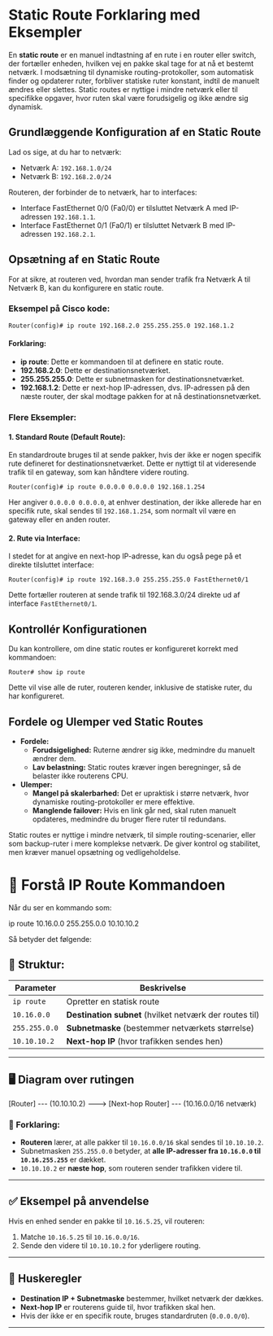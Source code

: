 <h1>Static Route Forklaring med Eksempler</h1>
  <p>En <strong>static route</strong> er en manuel indtastning af en rute i en router eller switch, der fortæller enheden, hvilken vej en pakke skal tage for at nå et bestemt netværk. I modsætning til dynamiske routing-protokoller, som automatisk finder og opdaterer ruter, forbliver statiske ruter konstant, indtil de manuelt ændres eller slettes. Static routes er nyttige i mindre netværk eller til specifikke opgaver, hvor ruten skal være forudsigelig og ikke ændre sig dynamisk.</p>
    
  <h2>Grundlæggende Konfiguration af en Static Route</h2>
    <p>Lad os sige, at du har to netværk:</p>
    <ul>
        <li>Netværk A: <code>192.168.1.0/24</code></li>
        <li>Netværk B: <code>192.168.2.0/24</code></li>
    </ul>
    <p>Routeren, der forbinder de to netværk, har to interfaces:</p>
    <ul>
        <li>Interface FastEthernet 0/0 (Fa0/0) er tilsluttet Netværk A med IP-adressen <code>192.168.1.1</code>.</li>
        <li>Interface FastEthernet 0/1 (Fa0/1) er tilsluttet Netværk B med IP-adressen <code>192.168.2.1</code>.</li>
    </ul>

  <h2>Opsætning af en Static Route</h2>
    <p>For at sikre, at routeren ved, hvordan man sender trafik fra Netværk A til Netværk B, kan du konfigurere en static route.</p>

  <h3>Eksempel på Cisco kode:</h3>
    <pre><code>Router(config)# ip route 192.168.2.0 255.255.255.0 192.168.1.2</code></pre>
    
   <h4>Forklaring:</h4>
    <ul>
        <li><strong>ip route</strong>: Dette er kommandoen til at definere en static route.</li>
        <li><strong>192.168.2.0</strong>: Dette er destinationsnetværket.</li>
        <li><strong>255.255.255.0</strong>: Dette er subnetmasken for destinationsnetværket.</li>
        <li><strong>192.168.1.2</strong>: Dette er next-hop IP-adressen, dvs. IP-adressen på den næste router, der skal modtage pakken for at nå destinationsnetværket.</li>
    </ul>

   <h3>Flere Eksempler:</h3>
    <h4>1. Standard Route (Default Route):</h4>
    <p>En standardroute bruges til at sende pakker, hvis der ikke er nogen specifik rute defineret for destinationsnetværket. Dette er nyttigt til at videresende trafik til en gateway, som kan håndtere videre routing.</p>
    <pre><code>Router(config)# ip route 0.0.0.0 0.0.0.0 192.168.1.254</code></pre>
    <p>Her angiver <code>0.0.0.0 0.0.0.0</code>, at enhver destination, der ikke allerede har en specifik rute, skal sendes til <code>192.168.1.254</code>, som normalt vil være en gateway eller en anden router.</p>

  <h4>2. Rute via Interface:</h4>
    <p>I stedet for at angive en next-hop IP-adresse, kan du også pege på et direkte tilsluttet interface:</p>
    <pre><code>Router(config)# ip route 192.168.3.0 255.255.255.0 FastEthernet0/1</code></pre>
    <p>Dette fortæller routeren at sende trafik til 192.168.3.0/24 direkte ud af interface <code>FastEthernet0/1</code>.</p>

   <h2>Kontrollér Konfigurationen</h2>
    <p>Du kan kontrollere, om dine static routes er konfigureret korrekt med kommandoen:</p>
    <pre><code>Router# show ip route</code></pre>
    <p>Dette vil vise alle de ruter, routeren kender, inklusive de statiske ruter, du har konfigureret.</p>

   <h2>Fordele og Ulemper ved Static Routes</h2>
    <ul>
        <li><strong>Fordele:</strong>
            <ul>
                <li><strong>Forudsigelighed:</strong> Ruterne ændrer sig ikke, medmindre du manuelt ændrer dem.</li>
                <li><strong>Lav belastning:</strong> Static routes kræver ingen beregninger, så de belaster ikke routerens CPU.</li>
            </ul>
        </li>
        <li><strong>Ulemper:</strong>
            <ul>
                <li><strong>Mangel på skalerbarhed:</strong> Det er upraktisk i større netværk, hvor dynamiske routing-protokoller er mere effektive.</li>
                <li><strong>Manglende failover:</strong> Hvis en link går ned, skal ruten manuelt opdateres, medmindre du bruger flere ruter til redundans.</li>
            </ul>
        </li>
    </ul>
    <p>Static routes er nyttige i mindre netværk, til simple routing-scenarier, eller som backup-ruter i mere komplekse netværk. De giver kontrol og stabilitet, men kræver manuel opsætning og vedligeholdelse.</p>
</body>
</html>

# 📌 Forstå IP Route Kommandoen
Når du ser en kommando som:

ip route 10.16.0.0 255.255.0.0 10.10.10.2

Så betyder det følgende:

## 🔹 Struktur:
| Parameter       | Beskrivelse |
|----------------|------------|
| `ip route`     | Opretter en statisk route |
| `10.16.0.0`    | **Destination subnet** (hvilket netværk der routes til) |
| `255.255.0.0`  | **Subnetmaske** (bestemmer netværkets størrelse) |
| `10.10.10.2`   | **Next-hop IP** (hvor trafikken sendes hen) |

---

## 🖥️ Diagram over rutingen

[Router] --- (10.10.10.2) ---> [Next-hop Router]
--- (10.16.0.0/16 netværk)

### 📖 Forklaring:
- **Routeren** lærer, at alle pakker til `10.16.0.0/16` skal sendes til `10.10.10.2`.
- Subnetmasken `255.255.0.0` betyder, at **alle IP-adresser fra `10.16.0.0` til `10.16.255.255`** er dækket.
- `10.10.10.2` er **næste hop**, som routeren sender trafikken videre til.

---

## ✅ Eksempel på anvendelse
Hvis en enhed sender en pakke til `10.16.5.25`, vil routeren:
1. Matche `10.16.5.25` til `10.16.0.0/16`.
2. Sende den videre til `10.10.10.2` for yderligere routing.

---

## 📌 Huskeregler
- **Destination IP + Subnetmaske** bestemmer, hvilket netværk der dækkes.
- **Next-hop IP** er routerens guide til, hvor trafikken skal hen.
- Hvis der ikke er en specifik route, bruges standardruten (`0.0.0.0/0`).

---


